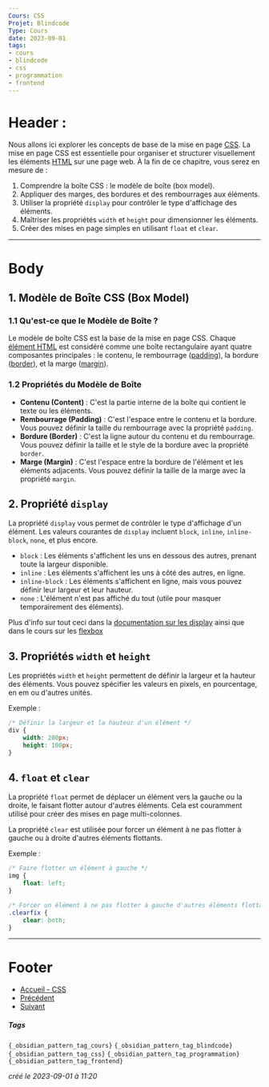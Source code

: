 ```yaml
---
Cours: CSS
Projet: Blindcode
Type: Cours
date: 2023-09-01
tags:
- cours
- blindcode
- css
- programmation
- frontend
---
```

   
# Header :   
   
Nous allons ici explorer les concepts de base de la mise en page [CSS](../../../Tutoriels/CSS/1%20-%20Introduction%20%C3%A0%20CSS%20et%20Accessibilit%C3%A9/CSS%20-%20Introduction%20-%20Qu%27est-ce%20que%20CSS%20et%20pourquoi%20c%27est%20important.md). La mise en page CSS est essentielle pour organiser et structurer visuellement les éléments [HTML](../../../Tutoriels/HTML/HTML%20-%20Pr%C3%A9sentation%20et%20Utilit%C3%A9.md) sur une page web. À la fin de ce chapitre, vous serez en mesure de :   
   
1. Comprendre la boîte CSS : le modèle de boîte (box model).   
2. Appliquer des marges, des bordures et des rembourrages aux éléments.   
3. Utiliser la propriété `display` pour contrôler le type d'affichage des éléments.   
4. Maîtriser les propriétés `width` et `height` pour dimensionner les éléments.   
5. Créer des mises en page simples en utilisant `float` et `clear`.   
   
-------------------------------------------------------------------------------   
# Body   
   
## 1. Modèle de Boîte CSS (Box Model)   
   
### 1.1 Qu'est-ce que le Modèle de Boîte ?   
   
Le modèle de boîte CSS est la base de la mise en page CSS. Chaque [élément HTML](../../../Tutoriels/HTML/Autres%20Ressources/HTML%20-%20Les%20balises%20principales.md) est considéré comme une boîte rectangulaire ayant quatre composantes principales : le contenu, le rembourrage ([padding](../../../Tutoriels/CSS/3%20-%20Mise%20en%20Page%20et%20Flexbox/CSS%20-%20Utilisation%20de%20marges%2C%20de%20paddings%20et%20de%20bordures.md#paddings-(`padding`))), la bordure ([border](../../../Tutoriels/CSS/3%20-%20Mise%20en%20Page%20et%20Flexbox/CSS%20-%20Utilisation%20de%20marges%2C%20de%20paddings%20et%20de%20bordures.md#bordure-simple)), et la marge ([margin](../../../Tutoriels/CSS/3%20-%20Mise%20en%20Page%20et%20Flexbox/CSS%20-%20Utilisation%20de%20marges%2C%20de%20paddings%20et%20de%20bordures.md#marges-(`margin`))).   
   
### 1.2 Propriétés du Modèle de Boîte   
   
   
- **Contenu (Content)** : C'est la partie interne de la boîte qui contient le texte ou les éléments.   
- **Rembourrage (Padding)** : C'est l'espace entre le contenu et la bordure. Vous pouvez définir la taille du rembourrage avec la propriété `padding`.   
- **Bordure (Border)** : C'est la ligne autour du contenu et du rembourrage. Vous pouvez définir la taille et le style de la bordure avec la propriété `border`.   
- **Marge (Margin)** : C'est l'espace entre la bordure de l'élément et les éléments adjacents. Vous pouvez définir la taille de la marge avec la propriété `margin`.   
   
## 2. Propriété `display`   
   
La propriété `display` vous permet de contrôler le type d'affichage d'un élément. Les valeurs courantes de `display` incluent `block`, `inline`, `inline-block`, `none`, et plus encore.   
   
   
- `block` : Les éléments s'affichent les uns en dessous des autres, prenant toute la largeur disponible.   
- `inline` : Les éléments s'affichent les uns à côté des autres, en ligne.   
- `inline-block` : Les éléments s'affichent en ligne, mais vous pouvez définir leur largeur et leur hauteur.   
- `none` : L'élément n'est pas affiché du tout (utile pour masquer temporairement des éléments).   
   
Plus d'info sur tout ceci dans la [documentation sur les display](../../../Tutoriels/CSS/Autres%20Ressources/CSS%20-%20Les%20principales%20valeurs%20de%20la%20propri%C3%A9t%C3%A9%20display.md) ainsi que dans le cours sur les [flexbox](../../../Tutoriels/CSS/3%20-%20Mise%20en%20Page%20et%20Flexbox/CSS%20-%20Flexbox%20-%20Introduction%20et%20utilisation.md)   
   
## 3. Propriétés `width` et `height`   
   
Les propriétés `width` et `height` permettent de définir la largeur et la hauteur des éléments. Vous pouvez spécifier les valeurs en pixels, en pourcentage, en em ou d'autres unités.   
   
Exemple :   
```css
/* Définir la largeur et la hauteur d'un élément */
div {
    width: 200px;
    height: 100px;
}
```
   
   
## 4. `float` et `clear`   
   
La propriété `float` permet de déplacer un élément vers la gauche ou la droite, le faisant flotter autour d'autres éléments. Cela est couramment utilisé pour créer des mises en page multi-colonnes.   
   
La propriété `clear` est utilisée pour forcer un élément à ne pas flotter à gauche ou à droite d'autres éléments flottants.   
   
Exemple :   
```css
/* Faire flotter un élément à gauche */
img {
    float: left;
}

/* Forcer un élément à ne pas flotter à gauche d'autres éléments flottants */
.clearfix {
    clear: both;
}
```
   
   
   
   
---------------------------------------------------------------------------   
# Footer   
   
   
- [Accueil - CSS](../../../Tutoriels/CSS/Accueil%20-%20CSS.md)   
- [Précédent](../../../Tutoriels/CSS/2%20-%20Styling%20du%20Texte%20et%20des%20Liens/CSS%20-%20Exercices%20-%20Les%20pseudo-classes%20et%20les%20transitions.md)   
- [Suivant](../../../Tutoriels/CSS/3%20-%20Mise%20en%20Page%20et%20Flexbox/CSS%20-%20Utilisation%20de%20marges%2C%20de%20paddings%20et%20de%20bordures.md)   
##### Tags   
`{_obsidian_pattern_tag_cours}` `{_obsidian_pattern_tag_blindcode}` `{_obsidian_pattern_tag_css}` `{_obsidian_pattern_tag_programmation}` `{_obsidian_pattern_tag_frontend}`   
   
*créé le 2023-09-01 à 11:20*